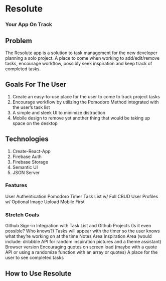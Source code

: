 # Resolute
### Your App On Track

## Problem

The Resolute app is a solution to task management for the new developer planning a solo project. A place to come when working to add/edit/remove tasks, encourage workflow, possibly seek inspiration and keep track of completed tasks. 

## Goals For The User
1. Create an easy-to-use place for the user to come to track project tasks
2. Encourage workflow by utilizing the Pomodoro Method integrated with the user’s task list
3. A simple and sleek UI to minimize distraction
4. Mobile design to remove yet another thing that would be taking up space on the desktop

## Technologies
1. Create-React-App
2. Firebase Auth
3. Firebase Storage
4. Semantic UI
5. JSON Server

### Features
User Authentication
Pomodoro Timer
Task List w/ Full CRUD
User Profiles w/ Optional Image Upload
Mobile First

### Stretch Goals
Github Sign-in
Integration with Task List and Github Projects (Is it even possible? Who knows?)
Tasks will appear with the timer so the user knows what they’re working on at the time
Notes Area
Inspiration Area (would include: dribbble API for random inspiration pictures and a theme assistant)
Browser version
Encouraging quotes on screen load (maybe with a quote API or using a randomize function with an array or quotes)
A place for the user to see completed tasks

## How to Use Resolute
